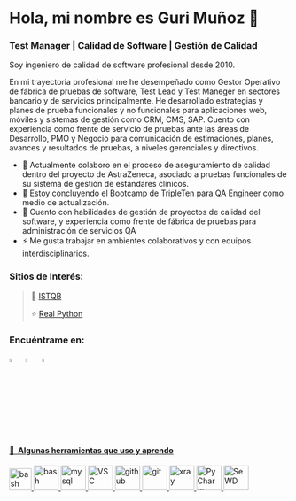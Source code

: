 <!--
**gurimm/gurimm** is a ✨ _special_ ✨ repository because its `README.md` (this file) appears on your GitHub profile.

Here are some ideas to get you started:

- 🔭 I’m currently working on ...
- 🌱 I’m currently learning ...
- 👯 I’m looking to collaborate on ...
- 🤔 I’m looking for help with ...
- 💬 Ask me about ...
- 📫 How to reach me: ...
- 😄 Pronouns: ...
- ⚡ Fun fact: ...
-->
# Hola, mi nombre es Guri Muñoz 👋
### Test Manager | Calidad de Software | Gestión de Calidad

Soy ingeniero de calidad de software profesional desde 2010.

En mi trayectoria profesional me he desempeñado como Gestor Operativo de fábrica de pruebas de software, Test Lead y Test Maneger en sectores bancario y de servicios principalmente. He desarrollado estrategias y planes de prueba funcionales y no funcionales para aplicaciones web, móviles y sistemas de gestión como CRM, CMS, SAP. Cuento con experiencia como frente de servicio de pruebas ante las áreas de Desarrollo, PMO y Negocio para comunicación de estimaciones, planes, avances y resultados de pruebas, a niveles gerenciales y directivos.


  - 🔭 Actualmente colaboro en el proceso de aseguramiento de calidad dentro del proyecto de AstraZeneca, asociado a pruebas funcionales de su sistema de gestión de estándares clínicos.
  - 🌱 Estoy concluyendo el Bootcamp de TripleTen para QA Engineer como medio de actualización.
  - 💬 Cuento con habilidades de gestión de proyectos de calidad del software, y experiencia como frente de fábrica de pruebas para administración de servicios QA
  - ⚡ Me gusta trabajar en ambientes colaborativos y con equipos interdisciplinarios.

### Sitios de Interés:

> 👥 [ISTQB](https://www.istqb.org/) 
> 
> ⭐️ [Real Python](https://realpython.com/)


### Encuéntrame en:
[<img src="https://cdn.simpleicons.org/discord" width="3.5%"/>](https://discord.gg/h5ekbp9D)  &nbsp; [<img src="https://img.icons8.com/color/48/000000/linkedin.png" width="3.5%"/>](https://www.linkedin.com/in/gurimunoz/)  &nbsp;  <a href="mailto:gurimunoz@gmail.com"> <img src="https://img.icons8.com/fluent/48/000000/gmail.png" width="3.5%"/>
  

<h4> 🚀 &nbsp;Algunas herramientas que uso y aprendo</h4>
<p align="left">
<img src="https://www.svgrepo.com/show/354202/postman-icon.svg" alt="bash" width="" height="40"/>
<img src="https://cdn.brandfetch.io/idaXelRI63/theme/dark/symbol.svg?c=1bfwsmEH20zzEfSNTed" alt="bash" width="45" height="45"/>
<img src="https://cdn.jsdelivr.net/gh/devicons/devicon/icons/mysql/mysql-original.svg" alt="mysql" width="45" height="45"/>
<img src="https://cdn.jsdelivr.net/gh/devicons/devicon/icons/vscode/vscode-original.svg" alt="VSC" width="45" height="45"/>
<img src="https://user-images.githubusercontent.com/3369400/139448065-39a229ba-4b06-434b-bc67-616e2ed80c8f.png" alt="github" width="45" height="45"/>
<img src="https://cdn.iconscout.com/icon/free/png-512/free-git-logo-icon-download-in-svg-png-gif-file-formats--brand-development-tools-pack-logos-icons-225996.png?f=webp&w=512" alt="git" width="45" height="45"/>
<img src="https://is4-ssl.mzstatic.com/image/thumb/Purple123/v4/7d/de/96/7dde9601-aeb7-7ce6-9141-d0664014b017/source/60x60bb.jpg" alt="xray" width="45" height="45"/>
<img src="https://upload.wikimedia.org/wikipedia/commons/1/1d/PyCharm_Icon.svg" alt="PyCharm" width="45" height="45"/>
<img src="https://upload.wikimedia.org/wikipedia/commons/d/d5/Selenium_Logo.png" alt="SeWD" width="45" height="45"/>
</p>
